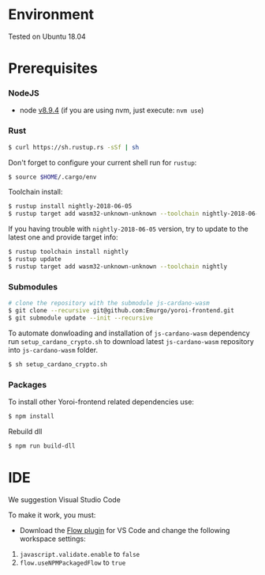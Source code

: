 # Environment

Tested on Ubuntu 18.04


# Prerequisites

### NodeJS

- node [v8.9.4](https://nodejs.org/download/release/v8.9.4/) (if you are using nvm, just execute: `nvm use`)

### Rust

```bash
$ curl https://sh.rustup.rs -sSf | sh
```

Don't forget to configure your current shell run for `rustup`:
```bash
$ source $HOME/.cargo/env
```

Toolchain install:
```bash
$ rustup install nightly-2018-06-05
$ rustup target add wasm32-unknown-unknown --toolchain nightly-2018-06-05
```

If you having trouble with `nightly-2018-06-05` version, try to update to the latest one and provide target info:
```bash
$ rustup toolchain install nightly
$ rustup update
$ rustup target add wasm32-unknown-unknown --toolchain nightly
```

### Submodules

```bash
# clone the repository with the submodule js-cardano-wasm
$ git clone --recursive git@github.com:Emurgo/yoroi-frontend.git
$ git submodule update --init --recursive
```

To automate donwloading and installation of `js-cardano-wasm` dependency run `setup_cardano_crypto.sh` to download latest `js-cardano-wasm` repository into `js-cardano-wasm` folder.
```bash
$ sh setup_cardano_crypto.sh
```

### Packages
To install other Yoroi-frontend related dependencies use:
```bash
$ npm install
```

Rebuild dll
```bash
$ npm run build-dll
```

# IDE

We suggestion Visual Studio Code

To make it work, you must: 

- Download the [Flow plugin](https://marketplace.visualstudio.com/items?itemName=flowtype.flow-for-vscode) for VS Code and change the following workspace settings:
1) `javascript.validate.enable` to `false`
1) `flow.useNPMPackagedFlow` to `true`
